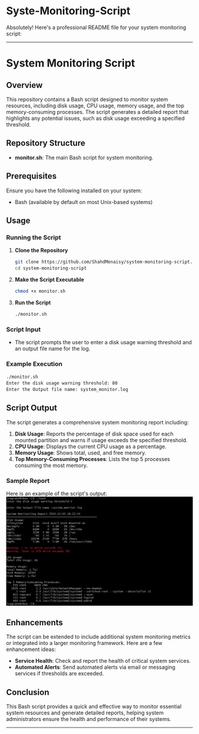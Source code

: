 # Syste-Monitoring-Script
Absolutely! Here's a professional README file for your system monitoring script:

---

# System Monitoring Script

## Overview

This repository contains a Bash script designed to monitor system resources, including disk usage, CPU usage, memory usage, and the top memory-consuming processes. The script generates a detailed report that highlights any potential issues, such as disk usage exceeding a specified threshold.

## Repository Structure

- **monitor.sh**: The main Bash script for system monitoring.

## Prerequisites

Ensure you have the following installed on your system:
- Bash (available by default on most Unix-based systems)

## Usage

### Running the Script

1. **Clone the Repository**
   ```bash
   git clone https://github.com/ShahdMenaisy/system-monitoring-script.git
   cd system-monitoring-script
   ```

2. **Make the Script Executable**
   ```bash
   chmod +x monitor.sh
   ```

3. **Run the Script**
   ```bash
   ./monitor.sh
   ```

### Script Input
- The script prompts the user to enter a disk usage warning threshold and an output file name for the log.

### Example Execution
```bash
./monitor.sh
Enter the disk usage warning threshold: 80
Enter the Output file name: system_monitor.log
```

## Script Output

The script generates a comprehensive system monitoring report including:
1. **Disk Usage**: Reports the percentage of disk space used for each mounted partition and warns if usage exceeds the specified threshold.
2. **CPU Usage**: Displays the current CPU usage as a percentage.
3. **Memory Usage**: Shows total, used, and free memory.
4. **Top Memory-Consuming Processes**: Lists the top 5 processes consuming the most memory.

### Sample Report
Here is an example of the script's output:
![System Monitoring Output](images/op.png)


## Enhancements

The script can be extended to include additional system monitoring metrics or integrated into a larger monitoring framework. Here are a few enhancement ideas:
- **Service Health**: Check and report the health of critical system services.
- **Automated Alerts**: Send automated alerts via email or messaging services if thresholds are exceeded.

## Conclusion

This Bash script provides a quick and effective way to monitor essential system resources and generate detailed reports, helping system administrators ensure the health and performance of their systems.

---

